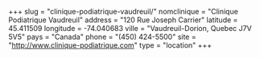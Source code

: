 +++
slug = "clinique-podiatrique-vaudreuil/"
nomclinique = "Clinique Podiatrique Vaudreuil"
address = "120 Rue Joseph Carrier"
latitude = 45.411509
longitude = -74.040683
ville = "Vaudreuil-Dorion, Quebec J7V 5V5"
pays = "Canada"
phone = "(450) 424-5500"
site = "http://www.clinique-podiatrique.com"
type = "location"
+++